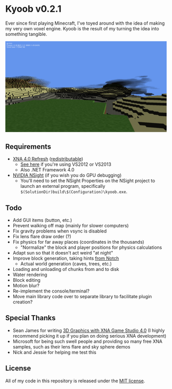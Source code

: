 # Kyoob v0.2.1

Ever since first playing Minecraft, I've toyed around with the idea of making
my very own voxel engine. Kyoob is the result of my turning the idea into
something tangible.

[![screenshot of Kyoob](kyoob.png)](kyoob.png)

## Requirements

* [XNA 4.0 Refresh](http://www.microsoft.com/en-us/download/details.aspx?id=27599) ([redistributable](http://www.microsoft.com/en-us/download/details.aspx?id=27598))
  * [See here](http://what-ev.net/2014/02/19/the-xna-enabler-app-xna-in-visual-studio-2012-2013/)
    if you're using VS2012 or VS2013
  * Also .NET Framework 4.0
* [NVIDIA NSight](http://www.nvidia.com/object/nsight.html) (if you wish you do GPU debugging)
  * You'll need to set the NSight Properties on the NSight project to launch
    an external program, specifically `$(SolutionDir)build\$(Configuration)\kyoob.exe`.

## Todo

* Add GUI items (button, etc.)
* Prevent walking off map (mainly for slower computers)
* Fix gravity problems when vsync is disabled
* Fix lens flare draw order (?)
* Fix physics for far away places (coordinates in the thousands)
  * "Normalize" the block and player positions for physics calculations
* Adapt sun so that it doesn't act weird "at night"
* Improve block generation, taking hints [from Notch](http://n0tch.tumblr.com/post/4231184692/terrain-generation-part-1)
  * Actual world generation (caves, trees, etc.)
* Loading and unloading of chunks from and to disk
* Water rendering
* Block editing
* Motion blur?
* Re-implement the console/terminal?
* Move main library code over to separate library to facilitate plugin creation?

## Special Thanks

* Sean James for writing [3D Graphics with XNA Game Studio 4.0](http://www.amazon.com/Graphics-XNA-Game-Studio-4-0/dp/1849690049) (I highly recommend picking it up if you plan on doing
  serious XNA development)
* Microsoft for being such swell people and providing so many free XNA samples,
  such as their lens flare and sky sphere demos
* Nick and Jessie for helping me test this

## License

All of my code in this repository is released under the [MIT license](license.md).